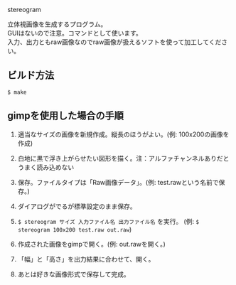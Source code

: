 stereogram

立体視画像を生成するプログラム。  
GUIはないので注意。コマンドとして使います。  
入力、出力ともraw画像なのでraw画像が扱えるソフトを使って加工してください。

ビルド方法
-----
	$ make


gimpを使用した場合の手順
------

1. 	適当なサイズの画像を新規作成。縦長のほうがよい。(例: 100x200の画像を作成)
	
2.	白地に黒で浮き上がらせたい図形を描く。注：アルファチャンネルありだとうまく読み込めない

3.	保存。ファイルタイプは「Raw画像データ」。(例: test.rawという名前で保存。)

4.	ダイアログがでるが標準設定のまま保存。

5.	`$ stereogram サイズ 入力ファイル名 出力ファイル名`   を実行。
	(例: `$ stereogram 100x200 test.raw out.raw`)

6.	作成された画像をgimpで開く。(例: out.rawを開く。)

7.	「幅」と「高さ」を出力結果に合わせて、開く。

8.	あとは好きな画像形式で保存して完成。


